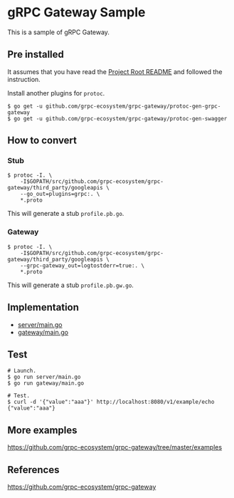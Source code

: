 # gRPC Gateway Sample
This is a sample of gRPC Gateway.

## Pre installed
It assumes that you have read the [Project Root README](../) and followed the instruction.  

Install another plugins for `protoc`.
```shell
$ go get -u github.com/grpc-ecosystem/grpc-gateway/protoc-gen-grpc-gateway
$ go get -u github.com/grpc-ecosystem/grpc-gateway/protoc-gen-swagger
```

## How to convert
### Stub
```shell
$ protoc -I. \
    -I$GOPATH/src/github.com/grpc-ecosystem/grpc-gateway/third_party/googleapis \
    --go_out=plugins=grpc:. \
    *.proto
```
This will generate a stub `profile.pb.go`.
### Gateway
```shell
$ protoc -I. \
    -I$GOPATH/src/github.com/grpc-ecosystem/grpc-gateway/third_party/googleapis \
    --grpc-gateway_out=logtostderr=true:. \
    *.proto
```
This will generate a stub `profile.pb.gw.go`.

## Implementation
* [server/main.go](server/main.go)
* [gateway/main.go](gateway/main.go)

## Test
```shell
# Launch.
$ go run server/main.go
$ go run gateway/main.go

# Test.
$ curl -d '{"value":"aaa"}' http://localhost:8080/v1/example/echo
{"value":"aaa"}
```

## More examples
https://github.com/grpc-ecosystem/grpc-gateway/tree/master/examples

## References
https://github.com/grpc-ecosystem/grpc-gateway